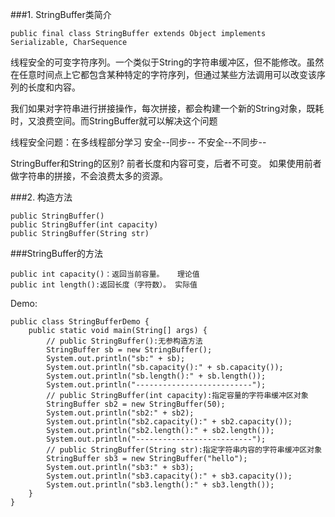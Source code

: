 ###1. StringBuffer类简介

    public final class StringBuffer extends Object implements Serializable, CharSequence

线程安全的可变字符序列。一个类似于String的字符串缓冲区，但不能修改。虽然在任意时间点上它都包含某种特定的字符序列，但通过某些方法调用可以改变该序列的长度和内容。
 
我们如果对字符串进行拼接操作，每次拼接，都会构建一个新的String对象，既耗时，又浪费空间。而StringBuffer就可以解决这个问题

 
线程安全问题：在多线程部分学习
安全--同步--
不安全--不同步--

StringBuffer和String的区别?
前者长度和内容可变，后者不可变。
如果使用前者做字符串的拼接，不会浪费太多的资源。

###2. 构造方法

    public StringBuffer() 
    public StringBuffer(int capacity)
    public StringBuffer(String str)

###StringBuffer的方法

    public int capacity()：返回当前容量。	理论值
    public int length():返回长度（字符数）。 实际值

Demo:

    public class StringBufferDemo {
    	public static void main(String[] args) {
    		// public StringBuffer():无参构造方法
    		StringBuffer sb = new StringBuffer();
    		System.out.println("sb:" + sb);
    		System.out.println("sb.capacity():" + sb.capacity());
    		System.out.println("sb.length():" + sb.length());
    		System.out.println("--------------------------");
    		// public StringBuffer(int capacity):指定容量的字符串缓冲区对象
    		StringBuffer sb2 = new StringBuffer(50);
    		System.out.println("sb2:" + sb2);
    		System.out.println("sb2.capacity():" + sb2.capacity());
    		System.out.println("sb2.length():" + sb2.length());
    		System.out.println("--------------------------");
    		// public StringBuffer(String str):指定字符串内容的字符串缓冲区对象
    		StringBuffer sb3 = new StringBuffer("hello");
    		System.out.println("sb3:" + sb3);
    		System.out.println("sb3.capacity():" + sb3.capacity());
    		System.out.println("sb3.length():" + sb3.length());
    	}
    }


